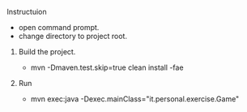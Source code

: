 Instructuion

- open command prompt.
- change directory to project root.

1. Build the project.
	* mvn -Dmaven.test.skip=true clean install -fae
		
2. Run 
	* mvn exec:java -Dexec.mainClass="it.personal.exercise.Game"